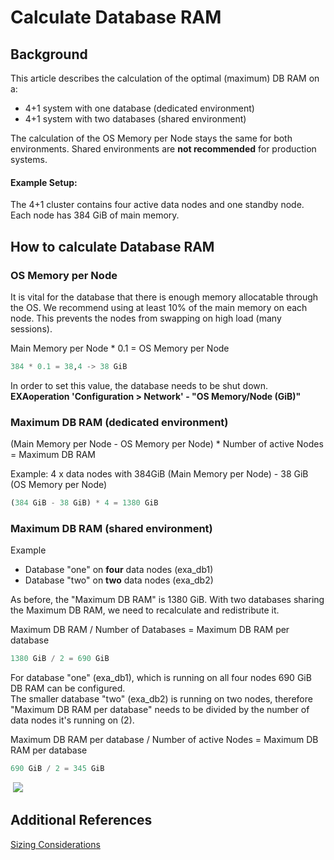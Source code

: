 # Calculate Database RAM 
## Background

This article describes the calculation of the optimal (maximum) DB RAM on a:  

* 4+1 system with one database (dedicated environment)
* 4+1 system with two databases (shared environment)

The calculation of the OS Memory per Node stays the same for both environments. Shared environments are **not recommended** for production systems.

#### Example Setup:

The 4+1 cluster contains four active data nodes and one standby node.  
Each node has 384 GiB of main memory.

## How to calculate Database RAM

### OS Memory per Node

It is vital for the database that there is enough memory allocatable through the OS. We recommend using at least 10% of the main memory on each node. This prevents the nodes from swapping on high load (many sessions).

Main Memory per Node * 0.1 = OS Memory per Node


```python
384 * 0.1 = 38,4 -> 38 GiB
```
In order to set this value, the database needs to be shut down. **EXAoperation 'Configuration > Network' - "OS Memory/Node (GiB)"**

### Maximum DB RAM (dedicated environment)

(Main Memory per Node - OS Memory per Node) * Number of active Nodes = Maximum DB RAM

Example: 4 x data nodes with 384GiB (Main Memory per Node) - 38 GiB (OS Memory per Node)


```python
(384 GiB - 38 GiB) * 4 = 1380 GiB
```
### Maximum DB RAM (shared environment)

Example

* Database "one" on **four** data nodes (exa_db1)
* Database "two" on **two** data nodes (exa_db2)

As before, the "Maximum DB RAM" is 1380 GiB. With two databases sharing the Maximum DB RAM, we need to recalculate and redistribute it.

Maximum DB RAM / Number of Databases = Maximum DB RAM per database


```python
1380 GiB / 2 = 690 GiB
```
For database "one" (exa_db1), which is running on all four nodes 690 GiB DB RAM can be configured.  
The smaller database "two" (exa_db2) is running on two nodes, therefore "Maximum DB RAM per database" needs to be divided by the number of data nodes it's running on (2).

Maximum DB RAM per database / Number of active Nodes = Maximum DB RAM per database


```python
690 GiB / 2 = 345 GiB
```
 ![](images/DB_RAM.PNG)

## Additional References

[Sizing Considerations](https://docs.exasol.com/administration/on-premise/sizing.htm)

